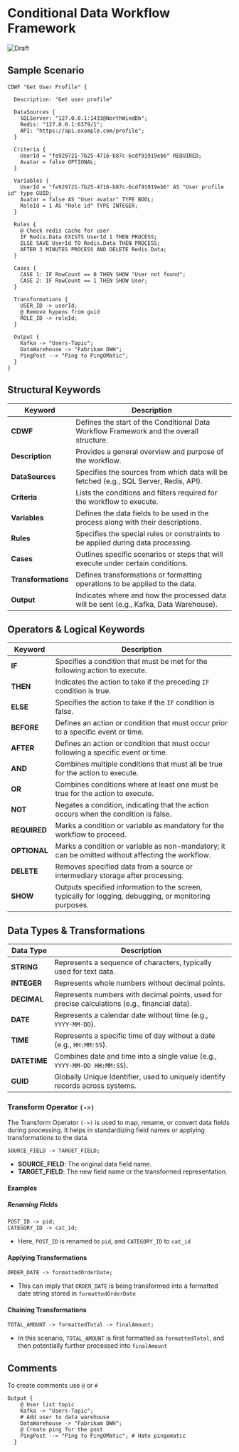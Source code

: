 # Conditional Data Workflow Framework

![Draft](https://img.shields.io/badge/status-draft-yellow.svg)

## Sample Scenario

```cdwf
CDWF "Get User Profile" {

  Description: "Get user profile"

  DataSources {
    SQLServer: "127.0.0.1:1433@NorthWindDb";
    Redis: "127.0.0.1:6379/1";
    API: "https://api.example.com/profile";
  }

  Criteria {
    UserId = "fe929721-7b25-4716-b87c-6cdf91919eb6" REQUIRED;
    Avatar = false OPTIONAL;
  }

  Variables {
    UserId = "fe929721-7b25-4716-b87c-6cdf91919eb6" AS "User profile id" type GUID;
    Avatar = false AS "User avatar" TYPE BOOL;
    RoleId = 1 AS "Role id" TYPE INTEGER;
  }

  Rules {
    @ Check redis cache for user
    IF Redis.Data EXISTS UserId 1 THEN PROCESS;
    ELSE SAVE UserId TO Redis.Data THEN PROCESS;
    AFTER 3 MINUTES PROCESS AND DELETE Redis.Data;
  }

  Cases {
    CASE 1: IF RowCount == 0 THEN SHOW "User not found";
    CASE 2: IF RowCount == 1 THEN SHOW User;
  }

  Transformations {
    USER_ID -> userId;
    @ Remove hypens from guid
    ROLE_ID -> roleId;
  }

  Output {
    Kafka -> "Users-Topic";
    DataWarehouse -> "Fabrikam DWH";
    PingPost --> "Ping to PingOMatic";
  }
}

```

## Structural Keywords

| **Keyword**         | **Description**                                                                                  |
|---------------------|------------------------------------------------------------------------------------------------|
| **CDWF**            | Defines the start of the Conditional Data Workflow Framework and the overall structure.         |
| **Description**     | Provides a general overview and purpose of the workflow.                                        |
| **DataSources**     | Specifies the sources from which data will be fetched (e.g., SQL Server, Redis, API).           |
| **Criteria**        | Lists the conditions and filters required for the workflow to execute.                          |
| **Variables**       | Defines the data fields to be used in the process along with their descriptions.                |
| **Rules**           | Specifies the special rules or constraints to be applied during data processing.                |
| **Cases**           | Outlines specific scenarios or steps that will execute under certain conditions.                |
| **Transformations** | Defines transformations or formatting operations to be applied to the data.                     |
| **Output**          | Indicates where and how the processed data will be sent (e.g., Kafka, Data Warehouse).          |


## Operators & Logical Keywords

| **Keyword**   | **Description**                                                                                         |
|---------------|--------------------------------------------------------------------------------------------------------|
| **IF**        | Specifies a condition that must be met for the following action to execute.                             |
| **THEN**      | Indicates the action to take if the preceding `IF` condition is true.                                   |
| **ELSE**      | Specifies the action to take if the `IF` condition is false.                                           |
| **BEFORE**    | Defines an action or condition that must occur prior to a specific event or time.                       |
| **AFTER**     | Defines an action or condition that must occur following a specific event or time.                      |
| **AND**       | Combines multiple conditions that must all be true for the action to execute.                           |
| **OR**        | Combines conditions where at least one must be true for the action to execute.                          |
| **NOT**       | Negates a condition, indicating that the action occurs when the condition is false.                     |
| **REQUIRED**  | Marks a condition or variable as mandatory for the workflow to proceed.                                 |
| **OPTIONAL**  | Marks a condition or variable as non-mandatory; it can be omitted without affecting the workflow.       |
| **DELETE**    | Removes specified data from a source or intermediary storage after processing.                          |
| **SHOW**      | Outputs specified information to the screen, typically for logging, debugging, or monitoring purposes.  |


## Data Types & Transformations

| **Data Type**   | **Description**                                                                                   |
|-----------------|---------------------------------------------------------------------------------------------------|
| **STRING**      | Represents a sequence of characters, typically used for text data.                                |
| **INTEGER**     | Represents whole numbers without decimal points.                                                  |
| **DECIMAL**     | Represents numbers with decimal points, used for precise calculations (e.g., financial data).     |
| **DATE**        | Represents a calendar date without time (e.g., `YYYY-MM-DD`).                                     |
| **TIME**        | Represents a specific time of day without a date (e.g., `HH:MM:SS`).                              |
| **DATETIME**    | Combines date and time into a single value (e.g., `YYYY-MM-DD HH:MM:SS`).                         |
| **GUID**        | Globally Unique Identifier, used to uniquely identify records across systems.                     |

### Transform Operator `(->)`

The Transform Operator `(->)` is used to map, rename, or convert data fields during processing. It helps in standardizing field names or applying transformations to the data.

```
SOURCE_FIELD -> TARGET_FIELD;
```

- **SOURCE_FIELD**: The original data field name.
- **TARGET_FIELD**: The new field name or the transformed representation.

#### Examples

##### Renaming Fields

```
POST_ID -> pid;
CATEGORY_ID -> cat_id;
```

- Here, `POST_ID` is renamed to `pid`, and `CATEGORY_ID` to `cat_id`


#### Applying Transformations

```
ORDER_DATE -> formattedOrderDate;
```

- This can imply that `ORDER_DATE` is being transformed into a formatted date string stored in `formattedOrderDate`

#### Chaining Transformations

```
TOTAL_AMOUNT -> formattedTotal -> finalAmount;
```

- In this scenario, `TOTAL_AMOUNT` is first formatted as `formattedTotal`, and then potentially further processed into `finalAmount`

## Comments

To create comments use `@` or `#`

```
Output {
    @ User list topic
    Kafka -> "Users-Topic";
    # Add user to data warehouse
    DataWarehouse -> "Fabrikam DWH";
    @ Create ping for the post
    PingPost --> "Ping to PingOMatic"; # Hate pingomatic
  }
```